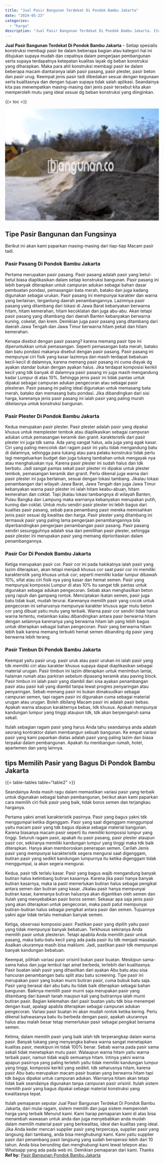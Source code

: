 ```yaml
---
title: "Jual Pasir Bangunan Terdekat Di Pondok Bambu Jakarta"
date: "2024-05-23"
categories: 
  - "harga"
description: "Jual Pasir Bangunan Terdekat Di Pondok Bambu Jakarta. Itulah pemaparan seputar Jual Pasir Bangunan Terdekat Di Pondok Bambu Jakarta, dari mulai ragam, sistem..."
---
```


**Jual Pasir Bangunan Terdekat Di Pondok Bambu Jakarta** – Setiap spesialis konstruksi membagi pasir ke dalam beberapa bagian atau kategori hal ini ditujukan supaya mudah dan cepatnya dalam pengerjaan pembangunan serta supaya terdapatnya ketepatan kualitas layak dg beban konstruksi yang diharapkan. Maka para ahli konstruksi membagi pasir ke dalam beberapa macam diantaranya ialah pasir pasang, pasir plester, pasir beton dan pasir urug. Keempat jenis pasir tadi dibedakan sesuai dengan kegunaan serta kualitasnya dan dengan tujuan supaya tidak salah aplikasi. Seandainya kita pas menempatkan masing-masing dari jenis pasir tersebut kita akan memperoleh mutu yang ideal sesuai dg beban konstruksi yang diinginkan.

{{< toc >}}

![Jual Pasir Bangunan Terdekat Di Pondok Bambu Jakarta](/images/jual-pasir-bangunan-43.png)

## Tipe Pasir Bangunan dan Fungsinya

Berikut ini akan kami paparkan masing-masing dari tiap-tiap Macam pasir tadi.

### Pasir Pasang Di Pondok Bambu Jakarta

Pertama merupakan pasir pasang. Pasir pasang adalah pasir yang betul-betul biasa diaplikasikan dalam setiap konstruksi bangunan. Pasir pasang ini lebih banyak diterapkan untuk campuran adukan sebagai bahan dasar pembuatan pondasi, pemasangan bata merah, batako dan juga kadang digunakan sebagai urukan. Pasir pasang ini mempunyai karakter dan warna yang berlainan, tergantung daerah penambangannya. Lazimnya pasir pasang yang ditambang dari lokasi di Jawa Barat kebanyakan berwarna hitam, hitam kemerahan, hitam kecoklatan dan juga abu-abu. Akan tetapi pasir pasang yang ditambang dari daerah Banten kebanyakan berwarna kuning, cokelat, dan krem. Demikian juga pasir pasang yang ditambang dari daerah Jawa Tengah dan Jawa Timur berwarna hitam pekat dan hitam kemerahan.

Kenapa disebut dengan pasir pasang? karena memang pasir tipe ini diperuntukkan untuk pemasangan. Seperti pemasangan bata merah, batako dan batu pondasi makanya disebut dengan pasir pasang. Pasir pasang ini mempunyai ciri fisik yang kasar lazimnya dan masih terdapat bebatuan kecil-kecil di dalamnya, karena memang pasir pasang ini cuma diayak dg ayakan standar bukan dengan ayakan halus. Jika terdapat komposisi kerikil kecil yang tdk banyak di dalamnya pasir pasang ini juga masih mengandung kadar Lumpur di atas 10%. Sehingga jenis pasir ini tidak pantas untuk dipakai sebagai campuran adukan pengecoran atau sebagai pasir plesteran. Pasir pasang ini paling ideal digunakan untuk memasang bata merah, batako dan memasang batu pondasi. Jika dibandingkan dari sisi harga, karenanya jenis pasir pasang ini ialah pasir yang paling murah dikelasnya untuk konstruksi bangunan.

### Pasir Plester Di Pondok Bambu Jakarta

Kedua merupakan pasir plester. Pasir plester adalah pasir yang dipakai khusus untuk memplester tembok atau diaplikasikan sebagai campuran adukan untuk pemasangan keramik dan granit. karakteristik dari pasir plester ini juga tdk sama. Ada yang sangat halus, ada juga yang agak kasar. Ciri yang paling mencolok dari ragam pasir ini yaitu tidak mengandung batu di dalamnya, sehingga para tukang atau para pelaku konstruksi tidak perlu lagi mengeluarkan budget dan juga tukang tambahan untuk mengayak nya atau menghaluskan nya. Karena pasir plester ini sudah halus dan tdk berbatu. Jadi sangat pantas sekali pasir plester ini dipakai untuk plester tembok, pemasangan keramik dan granit. Perlu dikenal juga warna dari pasir plester ini juga berlainan, sesuai dengan lokasi tambang. Jikalau lokasi penambangan dari wilayah Jawa Barat, Jawa Tengah dan juga Jawa Timur kebanyakan warna pasir plester ini ialah hitam keabu-abuan, hitam kemerahan dan coklat. Tapi jikalau lokasi tambangnya di wilayah Banten, Pulau Bangka dan Lampung maka warnanya kebanyakan merupakan putih, kuning dan coklat. Untuk mutu sendiri pasir plester ini lebih bagus dari kualitas pasir pasang, sebab para penambang pasir mereka memisahkan jenis pasir sesuai dg kwalitas dan harga. Pasir plester yang ditambang ini termasuk pasir yang paling lama pengerjaan penambangannya bila diperbandingkan pengerjaan penambangan pasir pasang. Pasir pasang sendiri sesungguhnya adalah sisa dari pemilihan pasir plester, sehingga pasir plester ini merupakan pasir yang memang diprioritaskan dalam penambangannya.

### Pasir Cor Di Pondok Bambu Jakarta

Ketiga merupakan pasir cor. Pasir cor ini pada hakikatnya ialah pasir yang lazim diterapkan, akan tetapi menjadi khusus cor saat pasir cor ini memiliki karakteristik yang khusus untuk cor; seperti memiliki kadar lumpur dibawah 10%, sifat atau ciri fisik nya yang kasar dan hemat semen. Pasir yang mempunyai komposisi Lumpur di atas 10% itu sangat tdk pantas untuk digunakan sebagai adukan pengecoran. Sebab akan menghasilkan beton yang rapuh dan gampang rontok. Menciptakan ikatan semen, pasir juga batu tidak kuat, mudah terurai. Karenanya memilih pasir yang cocok untuk pengecoran ini seharusnya mempunyai karakter khusus agar mutu beton cor yang dibuat yaitu mutu yang terbaik. Warna pasir cor sendiri tidak harus warna tertentu, melainkan kalau dibandingkan antara pasir berwarna hitam dengan selainnya karenanya yang berwarna hitam lah yang lebih bagus untuk diterapkan sebagai bahan pengecoran. Pasir yang berwarna hitam lebih baik karena memang terbukti hemat semen dibanding dg pasir yang berwarna lebih terang.

### Pasir Timbun Di Pondok Bambu Jakarta

Keempat yaitu pasir urug. pasir uruk atau pasir urukan ini ialah pasir yang tdk memiliki ciri atau karakter khusus supaya dapat diaplikasikan sebagai material urugan. Pasir timbun ini lazim diterapkan untuk menimbun lantai, halaman rumah atau parkiran sebelum dipasang keramik atau paving block. Pasir timbun ini ialah pasir yang diambil dari sisa ayakan penambangan pasir atau pasir kali yang diambil tanpa lewat progres penyaringan atau penyaringan. Sebab memang pasir ini bukan dimaksudkan sebagai campuran semen, tapi ragam pasir ini digunakan cuma sebagai material urugan atau urugan. Boleh dibilang Macam pasir ini adalah pasir bebas. Apakah warna ataupun karakternya bebas, tdk khusus. Apakah mempunyai kandungan lumpur yang tinggi ataupun tdk, tdk akan berpengaruh sama sekali.

Itulah sebagian ragam pasir yang harus Anda tahu seandainya anda adalah seorang kontraktor dalam membangun sebuah bangunan. Ke empat variasi pasir yang kami paparkan diatas adalah pasir yang paling lazim dan biasa terpakai dalam pembangunan. Apakah itu membangun rumah, hotel, apartemen dan yang lainnya.

## tips Memilih Pasir yang Bagus Di Pondok Bambu Jakarta

{{< table-tables table="table2" >}}

Seandainya Anda masih ragu dalam memastikan variasi pasir yang terbaik untuk digunakan sebagai bahan pembangunan, berikut akan kami paparkan cara memilih ciri fisik pasir yang baik, tidak boros semen dan terjangkau harganya.

Pertama yakni amati karakteristik pasirnya. Pasir yang bagus yakni tdk menggumpal ketika digenggam. Pasir yang saat digenggam menggumpal yaitu macam pasir yang tdk bagus dipakai sebagai material bangunan. Karena biasanya macam pasir seperti itu memiliki komposisi lumpur yang tinggi. Seluruh ragam pasir, apakah itu pasir pasang, pasir plester ataupun pasir cor, sekiranya memiliki kandungan lumpur yang tinggi maka tdk baik diterapkan. Hanya akan memboroskan penerapan semen. Carilah Jenis pasir yang mempunyai karakteristik segera mengurai saat digenggam, butiran pasir yang sedikit kandungan lumpurnya itu ketika digenggam tidak menggumpal, ia akan segera mengurai.

Kedua, pasir tdk terlalu kasar. Pasir yang bagus wajib mengandung banyak butiran halus ketimbang butiran kasarnya. Karena jika pasir hanya banyak butiran kasarnya, maka ia pasti memerlukan butiran halus sebagai pengikat antara semen dan butiran yang kasar. Jikalau pasir hanya mempunyai butiran kasar, karenanya butiran halusnya akan digantikan oleh semen dan itulah yang menyebabkan pasir boros semen. Sekasar apa saja jenis pasir yang akan diterapkan untuk pengecoran, maka pasti patut mempunyai butiran-butiran halus sebagai pengikat antara pasir dan semen. Tujuannya yakni agar tidak terlalu memakan banyak semen.

Ketiga, observasi komposisi pasir. Pastikan pasir yang dipilih yaitu pasir yang tidak mempunyai banyak bebatuan. Terkhusus sekiranya Anda memilih pasir untuk plesteran. Tetapi apabila Anda memilih pasir untuk pasang, maka batu-batu kecil yang ada pada pasir itu tdk menjadi masalah. Asalkan ukurannya masih bisa maklumi. Jadi, pastikan pasir tdk mempunyai banyak kandungan bebatuan.

Keempat, pilihlah variasi pasir orisinil bukan pasir buatan. Meskipun sama-sama halus dan juga lembut tapi amat berbeda, terlebih dari kualitasnya. Pasir buatan ialah pasir yang dihasilkan dari ayakan Abu batu atau sisa hancuran penambangan batu split atau batu screening. Tipe pasir ini merupakan pasir yang bukan murni butiran pasir, cuma bubuk batu saja. Pasir yang berasal dari abu batu itu tidak baik diterapkan sebagai bahan bangunan. Baiknya memilih pasir murni saja merupakan pasir yang ditambang dari bawah tanah maupun kali yang butirannya ialah murni butiran pasir. Bagian kelemahan dari pasir buatan yaitu tdk bisa menempel dengan kuat, apalagi apabila diterapkan sebagai campuran adukan pengecoran. Variasi pasir buatan ini akan mudah rontok ketika kering. Perlu dikenal bahwasanya batu itu berbeda dengan pasir, apakah ukurannya halus atau malah besar tetap memerlukan pasir sebagai pengikat bersama semen.

Kelima, dalam memilih pasir yang baik ialah tdk terperangkap dalam warna pasir. Banyak tukang yang menyangka bahwa warna sangat menetapkan kualitas pasir, meskipun ini tidak 100% benar. Sebab warna pada pasir sama sekali tidak menetapkan mutu pasir. Walaupun warna hitam yaitu warna terbaik pasir, namun tidak wajib semuanya hitam. Intinya yakni warna apapun pasirnya yang paling terlebih yaitu tidak memiliki kandungan lumpur yang tinggi, komposisi kerikil yang sedikit. tdk seharusnya hitam, karena pasir Abu batu merupakan macam pasir buatan yang berwarna hitam tapi tdk bagus dipakai untuk campuran adukan. Warnanya hitam akan tetapi tidak baik seandainya digunakan tanpa campuran pasir orisinil. Itulah sistem memilih pasir yang bagus dipakai sebagai material konstruksi yang kwalitasnya tepat.

Itulah pemaparan seputar Jual Pasir Bangunan Terdekat Di Pondok Bambu Jakarta, dari mulai ragam, sistem memilih dan juga sistem memperoleh harga yang terbaik Menurut kami. Kami harap pemaparan kami di atas bisa menambah wawasan untuk anda dan juga menyebabkan anda mudah dalam memilih material pasir yang berkwalitas, ideal dan kualitas yang ideal. Jika Anda keder mencari supplier pasir yang terpercaya, supplier pasir yang langsung dari tambang, anda bisa menghubungi kami. Kami yaitu supplier pasir dari penambang pasir langsung yang sudah beroperasi lebih dari 10 tahun. Anda bisa berunding dan menghubungi kami lewat telepon atau Whatsapp yang ada pada web ini. Demikian pemaparan dari kami. Thanks
**Ref by:** [Pasir Bangunan Pondok Bambu Jakarta](https://id.wikipedia.org/wiki/Pasir)
